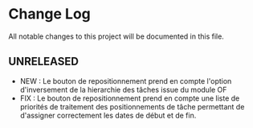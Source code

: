 # Change Log
All notable changes to this project will be documented in this file.


## UNRELEASED

- NEW : Le bouton de repositionnement prend en compte l'option d'inversement de la hierarchie des tâches issue du module OF
- FIX : Le bouton de repositionnement prend en compte une liste de priorités de traitement des positionnements de tâche permettant de d'assigner correctement les dates de début et de fin.  

